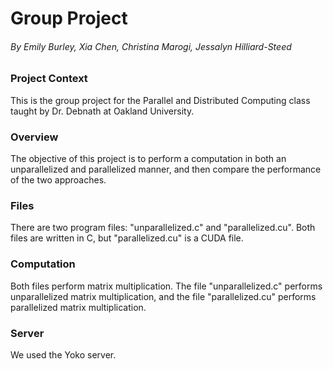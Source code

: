 # Group Project  
###### By Emily Burley, Xia Chen, Christina Marogi, Jessalyn Hilliard-Steed  

### Project Context  

This is the group project for the Parallel and Distributed Computing class taught by Dr. Debnath at Oakland University.

### Overview  

The objective of this project is to perform a computation in both an unparallelized and parallelized manner, and then compare the performance of the two approaches.  

### Files  

There are two program files: "unparallelized.c" and "parallelized.cu". Both files are written in C, but "parallelized.cu" is a CUDA file.  

### Computation  

Both files perform matrix multiplication. The file "unparallelized.c" performs unparallelized matrix multiplication, and the file "parallelized.cu" performs parallelized matrix multiplication.  

### Server

We used the Yoko server.
